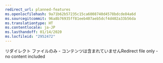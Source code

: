 ```yaml
---
redirect_url: planned-features
ms.openlocfilehash: 9a71b62b57235c15ca6008740d4578bdcde84a6d
ms.sourcegitcommit: 96a8b76935ff81eeb407aeb5dcf4d402a33b56da
ms.translationtype: HT
ms.contentlocale: ja-JP
ms.lasthandoff: 01/14/2020
ms.locfileid: "2952472"
---
```

<span data-ttu-id="c223b-101">リダイレクト ファイルのみ - コンテンツは含まれていません</span><span class="sxs-lookup"><span data-stu-id="c223b-101">Redirect file only - no content included</span></span>